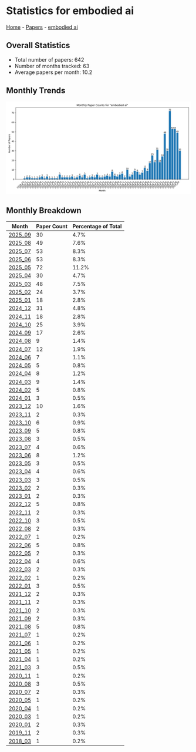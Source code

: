 # Statistics for embodied ai

[Home](https://arxcompass.github.io) - [Papers](https://arxcompass.github.io/papers) - [embodied ai](https://arxcompass.github.io/papers/embodied_ai)

## Overall Statistics

- Total number of papers: 642
- Number of months tracked: 63
- Average papers per month: 10.2

## Monthly Trends

![Monthly Paper Counts](monthly_stats.png)

## Monthly Breakdown

| Month | Paper Count | Percentage of Total |
| --- | --- | --- |
| [2025_09](./2025_09/papers_1.md) | 30 | 4.7% |
| [2025_08](./2025_08/papers_1.md) | 49 | 7.6% |
| [2025_07](./2025_07/papers_1.md) | 53 | 8.3% |
| [2025_06](./2025_06/papers_1.md) | 53 | 8.3% |
| [2025_05](./2025_05/papers_1.md) | 72 | 11.2% |
| [2025_04](./2025_04/papers_1.md) | 30 | 4.7% |
| [2025_03](./2025_03/papers_1.md) | 48 | 7.5% |
| [2025_02](./2025_02/papers_1.md) | 24 | 3.7% |
| [2025_01](./2025_01/papers_1.md) | 18 | 2.8% |
| [2024_12](./2024_12/papers_1.md) | 31 | 4.8% |
| [2024_11](./2024_11/papers_1.md) | 18 | 2.8% |
| [2024_10](./2024_10/papers_1.md) | 25 | 3.9% |
| [2024_09](./2024_09/papers_1.md) | 17 | 2.6% |
| [2024_08](./2024_08/papers_1.md) | 9 | 1.4% |
| [2024_07](./2024_07/papers_1.md) | 12 | 1.9% |
| [2024_06](./2024_06/papers_1.md) | 7 | 1.1% |
| [2024_05](./2024_05/papers_1.md) | 5 | 0.8% |
| [2024_04](./2024_04/papers_1.md) | 8 | 1.2% |
| [2024_03](./2024_03/papers_1.md) | 9 | 1.4% |
| [2024_02](./2024_02/papers_1.md) | 5 | 0.8% |
| [2024_01](./2024_01/papers_1.md) | 3 | 0.5% |
| [2023_12](./2023_12/papers_1.md) | 10 | 1.6% |
| [2023_11](./2023_11/papers_1.md) | 2 | 0.3% |
| [2023_10](./2023_10/papers_1.md) | 6 | 0.9% |
| [2023_09](./2023_09/papers_1.md) | 5 | 0.8% |
| [2023_08](./2023_08/papers_1.md) | 3 | 0.5% |
| [2023_07](./2023_07/papers_1.md) | 4 | 0.6% |
| [2023_06](./2023_06/papers_1.md) | 8 | 1.2% |
| [2023_05](./2023_05/papers_1.md) | 3 | 0.5% |
| [2023_04](./2023_04/papers_1.md) | 4 | 0.6% |
| [2023_03](./2023_03/papers_1.md) | 3 | 0.5% |
| [2023_02](./2023_02/papers_1.md) | 2 | 0.3% |
| [2023_01](./2023_01/papers_1.md) | 2 | 0.3% |
| [2022_12](./2022_12/papers_1.md) | 5 | 0.8% |
| [2022_11](./2022_11/papers_1.md) | 2 | 0.3% |
| [2022_10](./2022_10/papers_1.md) | 3 | 0.5% |
| [2022_08](./2022_08/papers_1.md) | 2 | 0.3% |
| [2022_07](./2022_07/papers_1.md) | 1 | 0.2% |
| [2022_06](./2022_06/papers_1.md) | 5 | 0.8% |
| [2022_05](./2022_05/papers_1.md) | 2 | 0.3% |
| [2022_04](./2022_04/papers_1.md) | 4 | 0.6% |
| [2022_03](./2022_03/papers_1.md) | 2 | 0.3% |
| [2022_02](./2022_02/papers_1.md) | 1 | 0.2% |
| [2022_01](./2022_01/papers_1.md) | 3 | 0.5% |
| [2021_12](./2021_12/papers_1.md) | 2 | 0.3% |
| [2021_11](./2021_11/papers_1.md) | 2 | 0.3% |
| [2021_10](./2021_10/papers_1.md) | 2 | 0.3% |
| [2021_09](./2021_09/papers_1.md) | 2 | 0.3% |
| [2021_08](./2021_08/papers_1.md) | 5 | 0.8% |
| [2021_07](./2021_07/papers_1.md) | 1 | 0.2% |
| [2021_06](./2021_06/papers_1.md) | 1 | 0.2% |
| [2021_05](./2021_05/papers_1.md) | 1 | 0.2% |
| [2021_04](./2021_04/papers_1.md) | 1 | 0.2% |
| [2021_03](./2021_03/papers_1.md) | 3 | 0.5% |
| [2020_11](./2020_11/papers_1.md) | 1 | 0.2% |
| [2020_08](./2020_08/papers_1.md) | 3 | 0.5% |
| [2020_07](./2020_07/papers_1.md) | 2 | 0.3% |
| [2020_05](./2020_05/papers_1.md) | 1 | 0.2% |
| [2020_04](./2020_04/papers_1.md) | 1 | 0.2% |
| [2020_03](./2020_03/papers_1.md) | 1 | 0.2% |
| [2020_01](./2020_01/papers_1.md) | 2 | 0.3% |
| [2019_11](./2019_11/papers_1.md) | 2 | 0.3% |
| [2018_03](./2018_03/papers_1.md) | 1 | 0.2% |
